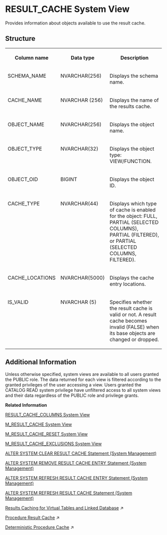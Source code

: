 <!-- loioae7b365856924c27895315c40549a485 -->

# RESULT\_CACHE System View

Provides information about objects available to use the result cache.



## Structure


<table>
<tr>
<th valign="top">

Column name

</th>
<th valign="top">

Data type

</th>
<th valign="top">

Description

</th>
</tr>
<tr>
<td valign="top">

SCHEMA\_NAME

</td>
<td valign="top">

NVARCHAR\(256\)

</td>
<td valign="top">

Displays the schema name.

</td>
</tr>
<tr>
<td valign="top">

CACHE\_NAME

</td>
<td valign="top">

NVARCHAR \(256\)

</td>
<td valign="top">

Displays the name of the results cache.

</td>
</tr>
<tr>
<td valign="top">

OBJECT\_NAME

</td>
<td valign="top">

NVARCHAR\(256\)

</td>
<td valign="top">

Displays the object name.

</td>
</tr>
<tr>
<td valign="top">

OBJECT\_TYPE

</td>
<td valign="top">

NVARCHAR\(32\)

</td>
<td valign="top">

Displays the object type: VIEW/FUNCTION.

</td>
</tr>
<tr>
<td valign="top">

OBJECT\_OID

</td>
<td valign="top">

BIGINT

</td>
<td valign="top">

Displays the object ID.

</td>
</tr>
<tr>
<td valign="top">

CACHE\_TYPE

</td>
<td valign="top">

NVARCHAR\(44\)

</td>
<td valign="top">

Displays which type of cache is enabled for the object: FULL, PARTIAL \(SELECTED COLUMNS\), PARTIAL \(FILTERED\), or PARTIAL \(SELECTED COLUMNS, FILTERED\).

</td>
</tr>
<tr>
<td valign="top">

CACHE\_LOCATIONS

</td>
<td valign="top">

NVARCHAR\(5000\)

</td>
<td valign="top">

Displays the cache entry locations.

</td>
</tr>
<tr>
<td valign="top">

IS\_VALID

</td>
<td valign="top">

NVARCHAR \(5\)

</td>
<td valign="top">

Specifies whether the result cache is valid or not. A result cache becomes invalid \(FALSE\) when its base objects are changed or dropped.

</td>
</tr>
</table>



<a name="loioae7b365856924c27895315c40549a485__section_bnt_1bp_dzb"/>

## Additional Information

Unless otherwise specified, system views are available to all users granted the PUBLIC role. The data returned for each view is filtered according to the granted privileges of the user accessing a view. Users granted the CATALOG READ system privilege have unfiltered access to all system views and their data regardless of the PUBLIC role and privilege grants.

**Related Information**  


[RESULT\_CACHE\_COLUMNS System View](result-cache-columns-system-view-6fa00dc.md "Provides information about columns available to use the result cache.")

[M\_RESULT\_CACHE System View](../022-Monitoring-Views/m-result-cache-system-view-71e6d97.md "Provides result cache information.")

[M\_RESULT\_CACHE\_RESET System View](../022-Monitoring-Views/m-result-cache-reset-system-view-7a3e046.md "Provides information about result cache statistics.")

[M\_RESULT\_CACHE\_EXCLUSIONS System View](../022-Monitoring-Views/m-result-cache-exclusions-system-view-c9838b9.md "Provides information about result cache exclusions.")

[ALTER SYSTEM CLEAR RESULT CACHE Statement \(System Management\)](../../010-SQL-Reference/012-SQL-Statements/alter-system-clear-result-cache-statement-system-management-97dca93.md "Removes all result cache entries from the system.")

[ALTER SYSTEM REMOVE RESULT CACHE ENTRY Statement \(System Management\)](../../010-SQL-Reference/012-SQL-Statements/alter-system-remove-result-cache-entry-statement-system-management-2124566.md "Removes the result cache entry for the specified cache ID.")

[ALTER SYSTEM REFRESH RESULT CACHE ENTRY Statement \(System Management\)](../../010-SQL-Reference/012-SQL-Statements/alter-system-refresh-result-cache-entry-statement-system-management-1ab0dbb.md "Refreshes the specified result cache entry.")

[ALTER SYSTEM REFRESH RESULT CACHE Statement \(System Management\)](../../010-SQL-Reference/012-SQL-Statements/alter-system-refresh-result-cache-statement-system-management-9d274fa.md "Refreshes all result cache entries related to the specified object with up-to-date results.")

[Results Caching for Virtual Tables and Linked Database](https://help.sap.com/viewer/477aa413a36c4a95878460696fcc8896/2023_4_QRC/en-US/7dc806a729c64cd589f0d58d3b77aae1.html "Only view results caching is supported for virtual tables and linked database.") :arrow_upper_right:

[Procedure Result Cache](https://help.sap.com/viewer/d1cb63c8dd8e4c35a0f18aef632687f0/2023_4_QRC/en-US/23bd07d4f4a1444ab64ca580373e8efc.html "Procedure Result Cache (PRC) is a server-wide in-memory cache that caches the output arguments of procedure calls using the input arguments as keys.") :arrow_upper_right:

[Deterministic Procedure Cache](https://help.sap.com/viewer/d1cb63c8dd8e4c35a0f18aef632687f0/2023_4_QRC/en-US/8809a2a02e1b49d9a3fc68bb135f430d.html "") :arrow_upper_right:

